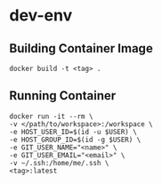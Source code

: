 # dev-env

## Building Container Image
```
docker build -t <tag> .
```
## Running Container
```
docker run -it --rm \
-v </path/to/workspace>:/workspace \
-e HOST_USER_ID=$(id -u $USER) \
-e HOST_GROUP_ID=$(id -g $USER) \
-e GIT_USER_NAME="<name>" \
-e GIT_USER_EMAIL="<email>" \
-v ~/.ssh:/home/me/.ssh \
<tag>:latest
```
